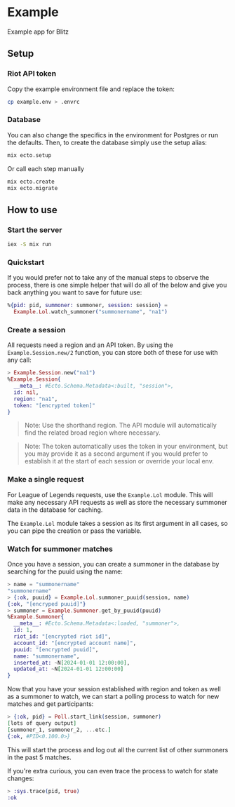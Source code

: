 # Example

Example app for Blitz

## Setup

### Riot API token

Copy the example environment file and replace the token:

```sh
cp example.env > .envrc
```

### Database

You can also change the specifics in the environment for Postgres or run the
defaults. Then, to create the database simply use the setup alias:

```sh
mix ecto.setup
```

Or call each step manually

```sh
mix ecto.create
mix ecto.migrate
```

## How to use

### Start the server

```sh
iex -S mix run
```

### Quickstart

If you would prefer not to take any of the manual steps to observe the process,
there is one simple helper that will do all of the below and give you back
anything you want to save for future use:

```elixir
%{pid: pid, summoner: summoner, session: session} =
  Example.Lol.watch_summoner("summonername", "na1")
```

### Create a session

All requests need a region and an API token. By using the
`Example.Session.new/2` function, you can store both of these for use with any
call:

```elixir
> Example.Session.new("na1")
%Example.Session{
  __meta__: #Ecto.Schema.Metadata<:built, "session">,
  id: nil,
  region: "na1",
  token: "[encrypted token]"
}
```

> Note: Use the shorthand region. The API module will automatically find the
> related broad region where necessary.

> Note: The token automatically uses the token in your environment, but you may
> provide it as a second argument if you would prefer to establish it at the start
> of each session or override your local env.

### Make a single request

For League of Legends requests, use the `Example.Lol` module. This will make any
necessary API requests as well as store the necessary summoner data in the
database for caching.

The `Example.Lol` module takes a session as its first argument in all cases, so
you can pipe the creation or pass the variable.

### Watch for summoner matches

Once you have a session, you can create a summoner in the database by searching
for the puuid using the name:

```elixir
> name = "summonername"
"summonername"
> {:ok, puuid} = Example.Lol.summoner_puuid(session, name)
{:ok, "[encryped puuid]"}
> summoner = Example.Summoner.get_by_puuid(puuid)
%Example.Summoner{
  __meta__: #Ecto.Schema.Metadata<:loaded, "summoner">,
  id: 1,
  riot_id: "[encrypted riot id]",
  account_id: "[encrypted account name]",
  puuid: "[encrypted puuid]",
  name: "summonername",
  inserted_at: ~N[2024-01-01 12:00:00],
  updated_at: ~N[2024-01-01 12:00:00]
}
```

Now that you have your session established with region and token as well as a
summoner to watch, we can start a polling process to watch for new matches and
get participants:

```elixir
> {:ok, pid} = Poll.start_link(session, summoner)
[lots of query output]
[summoner_1, summoner_2, ...etc.]
{:ok, #PID<0.100.0>}
```

This will start the process and log out all the current list of other summoners
in the past 5 matches.

If you're extra curious, you can even trace the process to watch for state
changes:

```elixir
> :sys.trace(pid, true)
:ok
```
